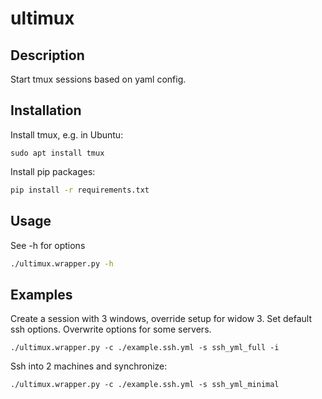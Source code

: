 # ultimux

## Description

Start tmux sessions based on yaml config.

## Installation

Install tmux, e.g. in Ubuntu:
```
sudo apt install tmux
```

Install pip packages:
```bash
pip install -r requirements.txt
```

## Usage

See -h for options

```bash
./ultimux.wrapper.py -h
```

## Examples

Create a session with 3 windows, override setup for widow 3. Set default ssh options. Overwrite options for some servers.
```
./ultimux.wrapper.py -c ./example.ssh.yml -s ssh_yml_full -i
```

Ssh into 2 machines and synchronize:
```
./ultimux.wrapper.py -c ./example.ssh.yml -s ssh_yml_minimal 
```
